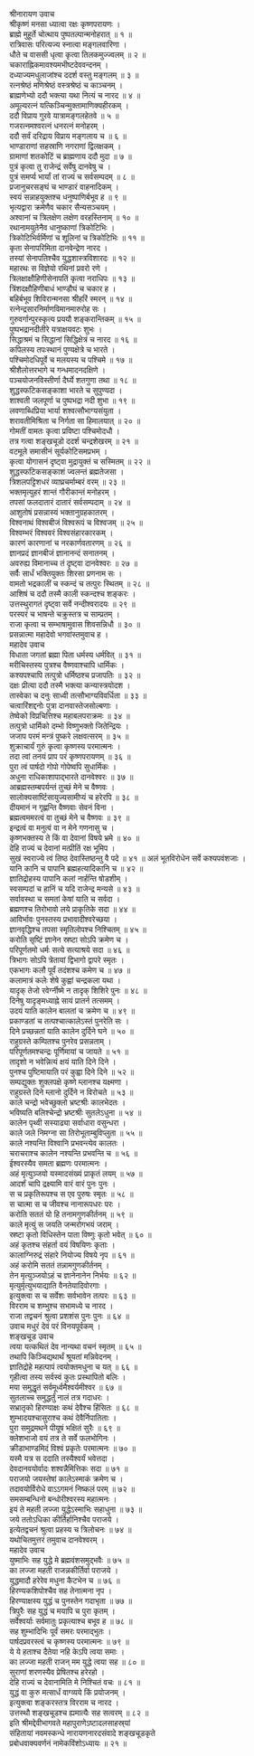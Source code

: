 श्रीनारायण उवाच  
श्रीकृष्णं मनसा ध्यात्वा रक्षः कृष्णपरायणः ।  
ब्राह्मे मुहूर्ते चोत्थाय पुष्पतल्पान्मनोहरात् ॥ १ ॥  
रात्रिवासः परित्यज्य स्नात्वा मङ्‌गलवारिणा ।  
धौते च वाससी धृत्वा कृत्वा तिलकमुज्ज्वलम् ॥ २ ॥  
चकाराह्निकमावश्यमभीष्टदेववन्दनम् ।  
दध्याज्यमधुलाजांश्च ददर्श वस्तु मङ्‌गलम् ॥ ३ ॥  
रत्‍नश्रेष्ठं मणिश्रेष्ठं वस्त्रश्रेष्ठं च काञ्चनम् ।  
ब्राह्मणेभ्यो ददौ भक्त्या यथा नित्यं च नारद ॥ ४ ॥  
अमूल्यरत्‍नं यत्किञ्चिन्मुक्तामाणिक्यहीरकम् ।  
ददौ विप्राय गुरवे यात्रामङ्‌गलहेतवे ॥ ५ ॥  
गजरत्‍नमश्वरत्‍नं धनरत्‍नं मनोहरम् ।  
ददौ सर्वं दरिद्राय विप्राय मङ्‌गलाय च ॥ ६ ॥  
भाण्डाराणां सहस्राणि नगराणां द्विलक्षकम् ।  
ग्रामाणां शतकोटिं च ब्राह्मणाय ददौ मुदा ॥ ७ ॥  
पुत्रं कृत्वा तु राजेन्द्रं सर्वेषु दानवेषु च ।  
पुत्रं समर्प्य भार्यां तां राज्यं च सर्वसम्पदम् ॥ ८ ॥  
प्रजानुचरसङ्‌घं च भाण्डारं वाहनादिकम् ।  
स्वयं सन्नाहयुक्तश्च धनुष्पाणिर्बभूव ह ॥ ९ ॥  
भृत्यद्वारा क्रमेणैव चकार सैन्यसञ्चयम् ।  
अश्वानां च त्रिलक्षेण लक्षेण वरहस्तिनाम् ॥ १० ॥  
रथानामयुतेनैव धानुष्काणां त्रिकोटिभिः ।  
त्रिकोटिभिर्वर्मिणां च शूलिनां च त्रिकोटिभिः ॥ ११ ॥  
कृता सेनापरिमिता दानवेन्द्रेण नारद ।  
तस्यां सेनापतिश्चैव युद्धशास्त्रविशारदः ॥ १२ ॥  
महारथः स विज्ञेयो रथिनां प्रवरो रणे ।  
त्रिलक्षाक्षौहिणीसेनापतिं कृत्वा नराधिपः ॥ १३ ॥  
त्रिंशदक्षौहिणीबाधं भाण्डौघं च चकार ह ।  
बहिर्बभूव शिविरान्मनसा श्रीहरिं स्मरन् ॥ १४ ॥  
रत्‍नेन्द्रसारनिर्माणविमानमारुरोह सः ।  
गुरुवर्गान्पुरस्कृत्य प्रययौ शङ्‌करान्तिकम् ॥ १५ ॥  
पुष्पभद्रानदीतीरे यत्राक्षयवटः शुभः ।  
सिद्धाश्रमं च सिद्धानां सिद्धिक्षेत्रं च नारद ॥ १६ ॥  
कपिलस्य तपःस्थानं पुण्यक्षेत्रे च भारते ।  
पश्चिमोदधिपूर्वे च मलयस्य च पश्चिमे ॥ १७ ॥  
श्रीशैलोत्तरभागे च गन्धमादनदक्षिणे ।  
पञ्चयोजनविस्तीर्णा दैर्घ्ये शतगुणा तथा ॥ १८ ॥  
शुद्धस्फटिकसङ्‌काशा भारते च सुपुण्यदा ।  
शाश्वती जलपूर्णा च पुष्पभद्रा नदी शुभा ॥ १९ ॥  
लवणाब्धिप्रिया भार्या शश्वत्सौभाग्यसंयुता ।  
शरावतीमिश्रिता च निर्गता सा हिमालयात् ॥ २० ॥  
गोमतीं वामतः कृत्वा प्रविष्टा पश्चिमोदधौ ।  
तत्र गत्वा शङ्‌खचूडो ददर्श चन्द्रशेखरम् ॥ २१ ॥  
वटमूले समासीनं सूर्यकोटिसमप्रभम् ।  
कृत्वा योगासनं दृष्ट्वा मुद्रायुक्तं च सस्मितम् ॥ २२ ॥  
शुद्धस्फटिकसङ्‌काशं ज्वलन्तं ब्रह्मतेजसा ।  
त्रिशलपट्टिशधरं व्याघ्रचर्माम्बरं वरम् ॥ २३ ॥  
भक्तमृत्युहरं शान्तं गौरीकान्तं मनोहरम् ।  
तपसां फलदातारं दातारं सर्वसम्पदाम् ॥ २४ ॥  
आशुतोषं प्रसन्नास्यं भक्तानुग्रहकातरम् ।  
विश्वनाथं विश्वबीजं विश्वरूपं च विश्वजम् ॥ २५ ॥  
विश्वम्भरं विश्ववरं विश्वसंहारकारकम् ।  
कारणं कारणानां च नरकार्णवतारणम् ॥ २६ ॥  
ज्ञानप्रदं ज्ञानबीजं ज्ञानानन्दं सनातनम् ।  
अवरुह्य विमानाच्च तं दृष्ट्वा दानवेश्वरः ॥ २७ ॥  
सर्वैः सार्धं भक्तियुक्तः शिरसा प्रणनाम सः ।  
वामतो भद्रकालीं च स्कन्दं च तत्पुरः स्थितम् ॥ २८ ॥  
आशिषं च ददौ तस्मै काली स्कन्दश्च शङ्‌करः ।  
उत्तस्थुरागतं दृष्ट्वा सर्वे नन्दीश्वरादयः ॥ २९ ॥  
परस्परं च भाषन्ते चक्रुस्तत्र च साम्प्रतम् ।  
राजा कृत्वा च सम्भाषामुवास शिवसन्निधौ ॥ ३० ॥  
प्रसन्नात्मा महादेवो भगवांस्तमुवाच ह ।  
महादेव उवाच  
विधाता जगतां ब्रह्मा पिता धर्मस्य धर्मवित् ॥ ३१ ॥  
मरीचिस्तस्य पुत्रश्च वैष्णवाश्चापि धार्मिकः ।  
कश्यपश्चापि तत्पुत्रो धर्मिष्ठश्च प्रजापतिः ॥ ३२ ॥  
दक्षः प्रीत्या ददौ तस्मै भक्त्या कन्यास्त्रयोदश ।  
तास्वेका च दनुः साध्वी तत्सौभाग्यविवर्धिता ॥ ३३ ॥  
चत्वारिंशद्दनोः पुत्रा दानवास्तेजसोल्बणाः ।  
तेष्वेको विप्रचित्तिश्च महाबलपराक्रमः ॥ ३४ ॥  
तत्पुत्रो धार्मिको दम्भो विष्णुभक्तो जितेन्द्रियः ।  
जजाप परमं मन्त्रं पुष्करे लक्षवत्सरम् ॥ ३५ ॥  
शुक्राचार्यं गुरुं कृत्वा कृष्णस्य परमात्मनः ।  
तदा त्वां तनयं प्राप परं कृष्णपरायणम् ॥ ३६ ॥  
पुरा त्वं पार्षदो गोपो गोपेष्वपि सुधार्मिकः ।  
अधुना राधिकाशापाद्‍भारते दानवेश्वरः ॥ ३७ ॥  
आब्रह्मस्तम्बपर्यन्तं तुच्छं मेने च वैष्णवः ।  
सालोक्यसार्ष्टिसायुज्यसामीप्यं च हरेरपि ॥ ३८ ॥  
दीयमानं न गृह्णन्ति वैष्णवाः सेवनं विना ।  
ब्रह्मत्वममरत्वं वा तुच्छं मेने च वैष्णवः ॥ ३९ ॥  
इन्द्रत्वं वा मनुत्वं वा न मेने गणनासु च ।  
कृष्णभक्तस्य ते किं वा देवानां विषये भ्रमे ॥ ४० ॥  
देहि राज्यं च देवानां मत्प्रीतिं रक्ष भूमिप ।  
सुखं स्वराज्ये त्वं तिष्ठ देवास्तिष्ठन्तु वै पदे ॥ ४१ ॥
अलं भूतविरोधेन सर्वे कश्यपवंशजाः ।  
यानि कानि च पापानि ब्रह्महत्यादिकानि च ॥ ४२ ॥  
ज्ञातिद्रोहस्य पापानि कलां नार्हन्ति षोडशीम् ।  
स्वसम्पदां च हानिं च यदि राजेन्द्र मन्यसे ॥ ४३ ॥  
सर्वावस्था च समतां केषां याति च सर्वदा ।  
ब्रह्मणश्च तिरोभावो लये प्राकृतिके सदा ॥ ४४ ॥  
आविर्भावः पुनस्तस्य प्रभावादीश्वरेच्छया ।  
ज्ञानवृद्धिश्च तपसा स्मृतिलोपश्च निश्चितम् ॥ ४५ ॥  
करोति सृष्टिं ज्ञानेन स्रष्टा सोऽपि क्रमेण च ।  
परिपूर्णतमो धर्मः सत्ये सत्याश्रये सदा ॥ ४६ ॥  
त्रिभागः सोऽपि त्रेतायां द्विभागो द्वापरे स्मृतः ।  
एकभागः कलौ पूर्वं तदंशश्च कमेण च ॥ ४७ ॥  
कलामात्रं कलेः शेषे कुह्वां चन्द्रकला यथा ।  
यादृक् तेजो रवेर्ग्नीष्मे न तादृक् शिशिरे पुनः ॥ ४८ ॥  
दिनेषु यादृङ्‌मध्याह्ने सायं प्रातर्न तत्समम् ।  
उदयं याति कालेन बालतां च क्रमेण च ॥ ४९ ॥  
प्रकाण्डतां च तत्पश्चात्कालेऽस्तं पुनरेति सः ।  
दिने प्रच्छन्नतां याति कालेन दुर्दिने घने ॥ ५० ॥  
राहुग्रस्ते कम्पितश्च पुनरेव प्रसन्नताम् ।  
परिपूर्णतमश्चन्द्रः पूर्णिमायां च जायते ॥ ५१ ॥  
तादृशो न भवेन्नित्यं क्षयं याति दिने दिने ।  
पुनश्च पुष्टिमायाति परं कुह्वा दिने दिने ॥ ५२ ॥  
सम्पद्युक्तः शुक्लपक्षे कृष्णे म्लानश्च यक्ष्मणा ।  
राहुग्रस्ते दिने म्लानो दुर्दिने न विरोचते ॥ ५३ ॥  
काले चन्द्रो भवेच्छुक्लो भ्रष्टश्रीः कालभेदतः ।  
भविष्यति बलिश्चेन्द्रो भ्रष्टश्रीः सुतलेऽधुना ॥ ५४ ॥  
कालेन पृथ्वी सस्याढ्या सर्वाधारा वसुन्धरा ।  
काले जले निमग्ना सा तिरोभूताम्बुविप्लुता ॥ ५५ ॥  
काले नश्यन्ति विश्वानि प्रभवन्त्येव कालतः ।  
चराचराश्च कालेन नश्यन्ति प्रभवन्ति च ॥ ५६ ॥  
ईश्वरस्यैव समता ब्रह्मणः परमात्मनः ।  
अहं मृत्युञ्जयो यस्मादसंख्यं प्राकृतं लयम् ॥ ५७ ॥  
आदर्शं चापि द्रक्ष्यामि वारं वारं पुनः पुनः ।  
स च प्रकृतिरूपश्च स एव पुरुषः स्मृतः ॥ ५८ ॥  
स चात्मा स च जीवश्च नानारूपधरः परः ।  
करोति सततं यो हि तनामगुणकीर्तनम् ॥ ५९ ॥  
काले मृत्युं स जयति जन्मरोगभयं जराम् ।  
स्रष्टा कृतो विधिस्तेन पाता विष्णुः कृतो भवेत् ॥ ६० ॥  
अहं कृतश्च संहर्ता वयं विषयिणः कृताः ।  
कालाग्निरुद्रं संहारे नियोज्य विषये नृप ॥ ६१ ॥  
अहं करोमि सततं तन्नामगुणकीर्तनम् ।  
तेन मृत्युञ्जयोऽहं च ज्ञानेनानेन निर्भयः ॥ ६२ ॥  
मृत्युर्मृत्युभयाद्याति वैनतेयादिवोरगाः ।  
इत्युक्त्वा स च सर्वेशः सर्वभावेन तत्परः ॥ ६३ ॥  
विरराम च शम्भुश्च सभामध्ये च नारद ।  
राजा तद्वचनं श्रुत्वा प्रशशंस पुनः पुनः ॥ ६४ ॥  
उवाच मधुरं देवं परं विनयपूर्वकम् ।  
शङ्खचूड उवाच  
त्वया यत्कथितं देव नान्यथा वचनं स्मृतम् ॥ ६५ ॥  
तथापि किञ्चिद्यथार्थं श्रूयतां मन्निवेदनम् ।  
ज्ञातिद्रोहे महत्पापं त्वयोक्तमधुना च यत् ॥ ६६ ॥  
गृहीत्वा तस्य सर्वस्वं कुतः प्रस्थापितो बलिः ।  
मया समुद्धृतं सर्वमूर्ध्वमैश्वर्यमीश्वर ॥ ६७ ॥  
सुतलाच्च समुद्धर्तुं नालं तत्र गदाधरः ।  
सभ्रातृको हिरण्याक्षः कथं देवैश्च हिंसितः ॥ ६८ ॥  
शुम्भादयश्चासुराश्च कथं देवैर्निपातिताः ।  
पुरा समुद्रमथने पीयूषं भक्षितं सुरैः ॥ ६९ ॥  
क्लेशभाजो वयं तत्र ते सर्वे फलभोगिनः ।  
क्रीडाभाण्डमिदं विश्वं प्रकृतेः परमात्मनः ॥ ७० ॥  
यस्मै यत्र स ददाति तस्यैश्वर्यं भवेत्तदा ।  
देवदानवयोर्वादः शश्वन्नैमित्तिकः सदा ॥ ७१ ॥  
पराजयो जयस्तेषां कालेऽस्माकं क्रमेण च ।  
तदावयोर्विरोधे वाऽऽगमनं निष्कलं परम् ॥ ७२ ॥  
समसम्बन्धिनो बन्धोरीश्वरस्य महात्मनः ।  
इयं ते महती लज्जा युद्धेऽस्माभिः सहाधुना ॥ ७३ ॥  
जये ततोऽधिका कीर्तिर्हानिश्चैव पराजये ।  
इत्येतद्वचनं श्रुत्वा प्रहस्य च त्रिलोचनः ॥ ७४ ॥  
यथोचितमुत्तरं तमुवाच दानवेश्वरम् ।  
महादेव उवाच  
युष्माभिः सह युद्धे मे ब्रह्मवंशसमुद्‍भवैः ॥ ७५ ॥  
का लज्जा महती राजन्नकीर्तिर्वा पराजये ।  
युद्धमादौ हरेरेव मधुना कैटभेन च ॥ ७६ ॥  
हिरण्यकशिपोश्चैव सह तेनात्मना नृप ।  
हिरण्याक्षस्य युद्धं च पुनस्तेन गदाभृता ॥ ७७ ॥  
त्रिपुरैः सह युद्धं च मयापि च पुरा कृतम् ।  
सर्वेश्वर्याः सर्वमातुः प्रकृत्याश्च बभूव ह ॥ ७८ ॥  
सह शुम्भादिभिः पूर्वं समरः परमाद्‍भुतः ।  
पार्षदप्रवरस्त्वं च कृष्णस्य परमात्मनः ॥ ७९ ॥  
ये ये हताश्च दैतेया नहि केऽपि त्वया समाः ।  
का लज्जा महती राजन् मम युद्धे त्वया सह ॥ ८० ॥  
सुराणां शरणस्यैव प्रेषितश्च हरेरहो ।  
देहि राज्यं च देवानामिति मे निश्चितं वचः ॥ ८१ ॥  
युद्धं वा कुरु मत्सार्धं वाग्व्यये किं प्रयोजनम् ।  
इत्युक्त्वा शङ्‌करस्तत्र विरराम च नारद ।  
उत्तस्थौ शङ्‌खचूडश्च ह्यमात्यैः सह सत्वरम् ॥ ८२ ॥  
इति श्रीमद्देवीभागवते महापुराणेऽष्टादलसाहस्र्यां  
संहितायां नवमस्कन्धे नारायणनारदसंवादे शङ्‌खचूडकृते  
प्रबोधवाक्यवर्णनं नामेकविंशोऽध्यायः ॥ २१ ॥
